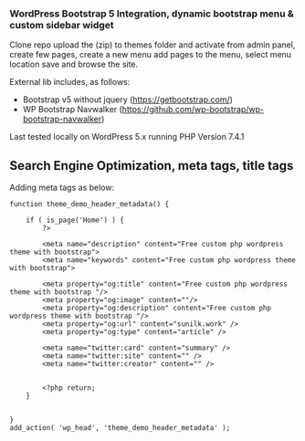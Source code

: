 ### WordPress Bootstrap 5 Integration, dynamic bootstrap menu & custom sidebar widget

Clone repo upload the (zip) to themes folder and activate from admin panel, create few pages, create a new menu add pages to the menu, select menu location save and browse the site.

External lib includes, as follows: 

- Bootstrap v5 without jquery (https://getbootstrap.com/)
- WP Bootstrap Navwalker (https://github.com/wp-bootstrap/wp-bootstrap-navwalker)

Last tested locally on WordPress 5.x running PHP Version 7.4.1

## Search Engine Optimization, meta tags, title tags

Adding meta tags as below:

```
function theme_demo_header_metadata() {

    if ( is_page('Home') ) { 
        ?>
        
        <meta name="description" content="Free custom php wordpress theme with bootstrap">
        <meta name="keywords" content="Free custom php wordpress theme with bootstrap">
        
        <meta property="og:title" content="Free custom php wordpress theme with bootstrap "/>
        <meta property="og:image" content=""/>
        <meta property="og:description" content="Free custom php wordpress theme with bootstrap "/>
        <meta property="og:url" content="sunilk.work" />
        <meta property="og:type" content="article" />

        <meta name="twitter:card" content="summary" />
        <meta name="twitter:site" content="" />
        <meta name="twitter:creator" content="" />
        
        
        <?php return; 
    }

  
}
add_action( 'wp_head', 'theme_demo_header_metadata' );
```

